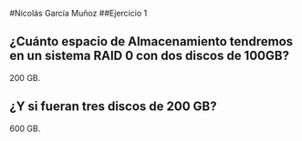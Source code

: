 #Nicolás García Muñoz
##Ejercicio 1

## **¿Cuánto espacio de Almacenamiento tendremos en un sistema RAID 0 con dos discos de 100GB?**

200 GB.

## **¿Y si fueran tres discos de 200 GB?**

600 GB.
